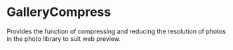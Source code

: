 # GalleryCompress
Provides the function of compressing and reducing the resolution of photos in the photo library to suit web preview.
